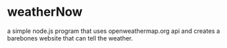 # weatherNow

a simple node.js program that uses openweathermap.org api and creates a barebones website that can tell the weather.
